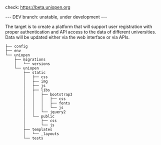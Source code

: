 check: https://beta.uniopen.org


--- DEV branch: unstable, under development --- 

 The target is to create a platform that will support user registration with proper authentication and API access to the data of different universities. Data will be updated either via the web interface or via APIs. 

```
├── config
├── env
└── uniopen
    ├── migrations
    │   └── versions
    └── uniopen
        ├── static
        │   ├── css
        │   ├── img
        │   ├── js
        │   ├── libs
        │   │   ├── bootstrap3
        │   │   │   ├── css
        │   │   │   ├── fonts
        │   │   │   └── js
        │   │   └── jquery2
        │   └── public
        │       ├── css
        │       └── js
        ├── templates
        │   └── _layouts
        └── tests
```
